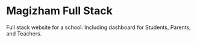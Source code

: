 # Magizham Full Stack

Full stack website for a school. Including dashboard for Students, Parents, and Teachers.
